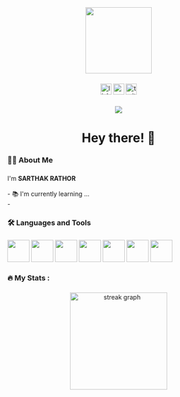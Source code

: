 <div align="center">
  <img height="150" src="https://camo.githubusercontent.com/62da68eb62b1e5f175f7d1f0191dd89a653d7908feb22d37d4a0ab07365d6791/68747470733a2f2f6d656469612e67697068792e636f6d2f6d656469612f4d3967624264396e6244724f5475314d71782f67697068792e676966"  />
</div>

###

<div align="center">
  <img src="https://img.shields.io/static/v1?message=LinkedIn&logo=linkedin&label=&color=0077B5&logoColor=white&labelColor=&style=for-the-badge" height="25" alt="linkedin logo"  />
  <img src="https://img.shields.io/static/v1?message=Youtube&logo=youtube&label=&color=FF0000&logoColor=white&labelColor=&style=for-the-badge" height="25" alt="youtube logo"  />
  <img src="https://img.shields.io/static/v1?message=Twitter&logo=twitter&label=&color=1DA1F2&logoColor=white&labelColor=&style=for-the-badge" height="25" alt="twitter logo"  />
</div>

###

<div align="center">
  <img src="https://visitor-badge.laobi.icu/badge?page_id=maurodesouza.maurodesouza&"  />
</div>

###

<h1 align="center">Hey there! 👋</h1>

###

<h3 align="left">👩‍💻  About Me</h3>

###

<p align="left">I'm <b> SARTHAK RATHOR </b> <br><br>- 📚 I'm currently learning ...<br>- </p>

###

<h3 align="left">🛠 Languages and Tools</h3>

###

<div align="left">
  <img src="https://cdn.jsdelivr.net/gh/devicons/devicon@latest/icons/c/c-original.svg" height="50" width="50" />
  
  <img src="https://cdn.jsdelivr.net/gh/devicons/devicon@latest/icons/cplusplus/cplusplus-original.svg" height="50" width="50" />
 
  <img src="https://cdn.jsdelivr.net/gh/devicons/devicon@latest/icons/java/java-original-wordmark.svg" height="50" width="50"/>

  <img src="https://cdn.jsdelivr.net/gh/devicons/devicon@latest/icons/python/python-original-wordmark.svg" height="50" width="50"/>

  <img src="https://cdn.jsdelivr.net/gh/devicons/devicon@latest/icons/r/r-original.svg" height="50" width="50"/>

  <img src="https://cdn.jsdelivr.net/gh/devicons/devicon@latest/icons/rstudio/rstudio-original.svg" height="50" width="50"/>

  <img src="https://cdn.jsdelivr.net/gh/devicons/devicon@latest/icons/mysql/mysql-original-wordmark.svg" height="50" width="50"/>
</div>
  

###

<h3 align="left">🔥  My Stats :</h3>

###

<div align="center">
  <img src="https://streak-stats.demolab.com?user=maurodesouza&locale=en&mode=daily&theme=dark&hide_border=false&border_radius=5&order=3" height="220" alt="streak graph"  />
</div>

###
